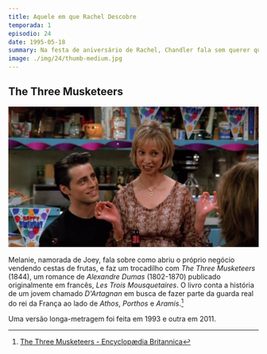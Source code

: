 ```yaml
---
title: Aquele em que Rachel Descobre
temporada: 1
episodio: 24
date: 1995-05-18
summary: Na festa de aniversário de Rachel, Chandler fala sem querer que Ross está apaixonado por ela.
image: ./img/24/thumb-medium.jpg
---
```


## The Three Musketeers

![The Three Musketeers](./img/24/the-three-musketeers.png)

<cena>
    <joey
        original="- Like &quot;The Three Musketeers&quot;, only with fruit."
        traducao="- Igual aos &quot;Três Mosqueteiros&quot;, mas com frutas."
    />
</cena>

Melanie, namorada de Joey, fala sobre como abriu o próprio negócio vendendo
cestas de frutas, e faz um trocadilho com *The Three Musketeers* (1844), um
romance de *Alexandre Dumas* (1802-1870) publicado originalmente em francês,
*Les Trois Mousquetaires*. O livro conta a história de um jovem chamado *D'Artagnan*
em busca de fazer parte da guarda real do rei da França ao lado de
*Athos*, *Porthos* e *Aramis*.[^musketeers-britannica]

Uma versão longa-metragem foi feita em 1993 e outra em 2011.

[^musketeers-britannica]: [The Three Musketeers - Encyclopædia Britannica](https://www.britannica.com/topic/The-Three-Musketeers)

